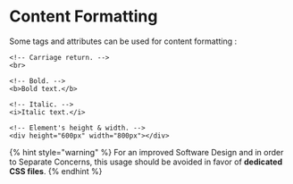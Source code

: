 # Content Formatting

Some tags and attributes can be used for content formatting :

```markup
<!-- Carriage return. -->
<br>

<!-- Bold. -->
<b>Bold text.</b>

<!-- Italic. -->
<i>Italic text.</i>

<!-- Element's height & width. -->
<div height="600px" width="800px"></div>
```

{% hint style="warning" %}
For an improved Software Design and in order to Separate Concerns, this usage should be avoided in favor of **dedicated CSS files**.
{% endhint %}

